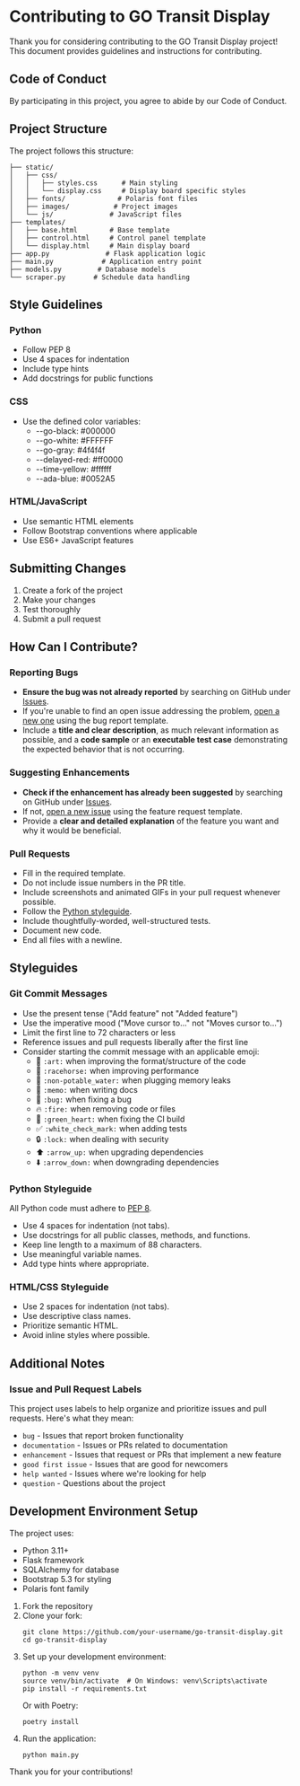 # Contributing to GO Transit Display

Thank you for considering contributing to the GO Transit Display project! This document provides guidelines and instructions for contributing.

## Code of Conduct

By participating in this project, you agree to abide by our Code of Conduct.

## Project Structure

The project follows this structure:
```
├── static/
│   ├── css/
│   │   ├── styles.css      # Main styling
│   │   └── display.css     # Display board specific styles
│   ├── fonts/             # Polaris font files
│   ├── images/           # Project images
│   └── js/              # JavaScript files
├── templates/
│   ├── base.html        # Base template
│   ├── control.html     # Control panel template
│   └── display.html     # Main display board
├── app.py              # Flask application logic
├── main.py            # Application entry point
├── models.py         # Database models
└── scraper.py       # Schedule data handling
```

## Style Guidelines

### Python
- Follow PEP 8
- Use 4 spaces for indentation
- Include type hints
- Add docstrings for public functions

### CSS
- Use the defined color variables:
  - --go-black: #000000
  - --go-white: #FFFFFF
  - --go-gray: #4f4f4f
  - --delayed-red: #ff0000
  - --time-yellow: #ffffff
  - --ada-blue: #0052A5

### HTML/JavaScript
- Use semantic HTML elements
- Follow Bootstrap conventions where applicable
- Use ES6+ JavaScript features


## Submitting Changes

1. Create a fork of the project
2. Make your changes
3. Test thoroughly
4. Submit a pull request

## How Can I Contribute?

### Reporting Bugs

- **Ensure the bug was not already reported** by searching on GitHub under [Issues](https://github.com/yourusername/go-transit-display/issues).
- If you're unable to find an open issue addressing the problem, [open a new one](https://github.com/yourusername/go-transit-display/issues/new/choose) using the bug report template.
- Include a **title and clear description**, as much relevant information as possible, and a **code sample** or an **executable test case** demonstrating the expected behavior that is not occurring.

### Suggesting Enhancements

- **Check if the enhancement has already been suggested** by searching on GitHub under [Issues](https://github.com/yourusername/go-transit-display/issues).
- If not, [open a new issue](https://github.com/yourusername/go-transit-display/issues/new/choose) using the feature request template.
- Provide a **clear and detailed explanation** of the feature you want and why it would be beneficial.

### Pull Requests

- Fill in the required template.
- Do not include issue numbers in the PR title.
- Include screenshots and animated GIFs in your pull request whenever possible.
- Follow the [Python styleguide](#python-styleguide).
- Include thoughtfully-worded, well-structured tests.
- Document new code.
- End all files with a newline.

## Styleguides

### Git Commit Messages

* Use the present tense ("Add feature" not "Added feature")
* Use the imperative mood ("Move cursor to..." not "Moves cursor to...")
* Limit the first line to 72 characters or less
* Reference issues and pull requests liberally after the first line
* Consider starting the commit message with an applicable emoji:
    * 🎨 `:art:` when improving the format/structure of the code
    * 🐎 `:racehorse:` when improving performance
    * 🚱 `:non-potable_water:` when plugging memory leaks
    * 📝 `:memo:` when writing docs
    * 🐛 `:bug:` when fixing a bug
    * 🔥 `:fire:` when removing code or files
    * 💚 `:green_heart:` when fixing the CI build
    * ✅ `:white_check_mark:` when adding tests
    * 🔒 `:lock:` when dealing with security
    * ⬆️ `:arrow_up:` when upgrading dependencies
    * ⬇️ `:arrow_down:` when downgrading dependencies

### Python Styleguide

All Python code must adhere to [PEP 8](https://www.python.org/dev/peps/pep-0008/).

* Use 4 spaces for indentation (not tabs).
* Use docstrings for all public classes, methods, and functions.
* Keep line length to a maximum of 88 characters.
* Use meaningful variable names.
* Add type hints where appropriate.

### HTML/CSS Styleguide

* Use 2 spaces for indentation (not tabs).
* Use descriptive class names.
* Prioritize semantic HTML.
* Avoid inline styles where possible.

## Additional Notes

### Issue and Pull Request Labels

This project uses labels to help organize and prioritize issues and pull requests. Here's what they mean:

* `bug` - Issues that report broken functionality
* `documentation` - Issues or PRs related to documentation
* `enhancement` - Issues that request or PRs that implement a new feature
* `good first issue` - Issues that are good for newcomers
* `help wanted` - Issues where we're looking for help
* `question` - Questions about the project

## Development Environment Setup

The project uses:
- Python 3.11+
- Flask framework
- SQLAlchemy for database
- Bootstrap 5.3 for styling
- Polaris font family

1. Fork the repository
2. Clone your fork:
   ```
   git clone https://github.com/your-username/go-transit-display.git
   cd go-transit-display
   ```
3. Set up your development environment:
   ```
   python -m venv venv
   source venv/bin/activate  # On Windows: venv\Scripts\activate
   pip install -r requirements.txt
   ```
   Or with Poetry:
   ```
   poetry install
   ```
4. Run the application:
   ```
   python main.py
   ```

Thank you for your contributions!